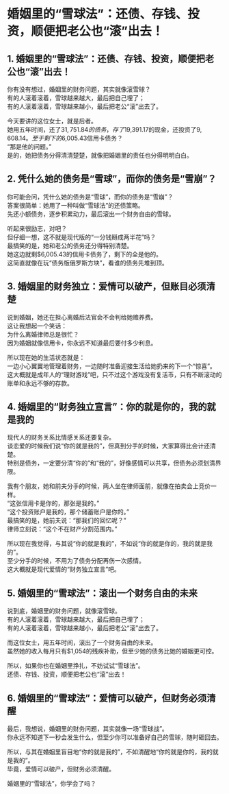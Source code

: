 # 婚姻里的“雪球法”：还债、存钱、投资，顺便把老公也“滚”出去！

## 1. 婚姻里的“雪球法”：还债、存钱、投资，顺便把老公也“滚”出去！

你有没有想过，婚姻里的财务问题，其实就像滚雪球？  
有的人滚着滚着，雪球越来越大，最后把自己埋了；  
有的人滚着滚着，雪球越来越小，最后把老公“滚”出去了。  

今天要讲的这位女士，就是后者。  
她用五年时间，还了$31,751.84的债务，存了$19,391.17的现金，还投资了$9,608.14。  
至于剩下的$6,005.43信用卡债务？  
“那是他的问题。”  
是的，她把债务分得清清楚楚，就像把婚姻里的责任也分得明明白白。  

## 2. 凭什么她的债务是“雪球”，而你的债务是“雪崩”？

你可能会问，凭什么她的债务是“雪球”，而你的债务是“雪崩”？  
答案很简单：她用了一种叫做“雪球法”的还债策略。  
先还小额债务，逐步积累动力，最后滚出一个财务自由的雪球。  

听起来很励志，对吧？  
但仔细一想，这不就是现代版的“一分钱掰成两半花”吗？  
最搞笑的是，她和老公的债务还分得特别清楚。  
她这边就剩$6,005.43的信用卡债务了，剩下的全是他的。  
这简直就像在玩“债务版俄罗斯方块”，看谁的债务先堆到顶。  

## 3. 婚姻里的财务独立：爱情可以破产，但账目必须清楚

说到婚姻，她还在担心离婚后法官会不会判给她赡养费。  
这让我想起一个笑话：  
为什么离婚律师总是很忙？  
因为婚姻就像信用卡，你永远不知道最后要付多少利息。  

所以现在她的生活状态就是：  
一边小心翼翼地管理着财务，一边随时准备迎接生活给她扔来的下一个“惊喜”。  
这大概就是成年人的“理财游戏”吧，只不过这个游戏没有复活币，只有不断滚动的账单和永远不够的存款。  

## 4. 婚姻里的“财务独立宣言”：你的就是你的，我的就是我的

现代人的财务关系比情感关系还要复杂。  
谈恋爱的时候我们说“你的就是我的”，但真到分手的时候，大家算得比会计还清楚。  
特别是债务，一定要分清“你的”和“我的”，好像感情可以共享，但债务必须划清界限。  

我有个朋友，她和前夫分手的时候，两人坐在律师面前，就像在拍卖会上竞价一样。  
“这张信用卡是你的，那张是我的。”  
“这个投资账户是我的，那个储蓄账户是你的。”  
最搞笑的是，她前夫说：“那我们的回忆呢？”  
律师立刻说：“这个不在财产分割范围内。”  

所以现在我觉得，与其说“你的就是我的”，不如说“你的就是你的，我的就是我的”。  
至少分手的时候，不用为了债务分配再伤一次感情。  
这大概就是现代爱情的“财务独立宣言”吧。  

## 5. 婚姻里的“雪球法”：滚出一个财务自由的未来

说到底，婚姻里的财务问题，就像滚雪球。  
有的人滚着滚着，雪球越来越大，最后把自己埋了；  
有的人滚着滚着，雪球越来越小，最后把老公“滚”出去了。  

而这位女士，用五年时间，滚出了一个财务自由的未来。  
虽然她的收入每月只有$1,054的残疾补助，但至少她的债务比她的婚姻更可控。  

所以，如果你也在婚姻里挣扎，不妨试试“雪球法”。  
还债、存钱、投资，顺便把老公也“滚”出去！  

## 6. 婚姻里的“雪球法”：爱情可以破产，但财务必须清醒

最后，我想说，婚姻里的财务问题，其实就像一场“雪球战”。  
你永远不知道下一秒会发生什么，但至少你可以准备好自己的雪球，随时砸回去。  

所以，与其在婚姻里盲目地“你的就是我的”，不如清醒地“你的就是你的，我的就是我的”。  
毕竟，爱情可以破产，但财务必须清醒。  

婚姻里的“雪球法”，你学会了吗？